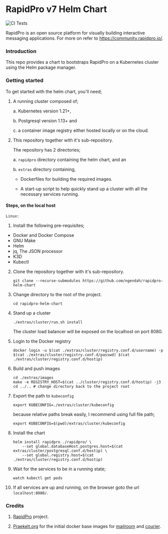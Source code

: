 RapidPro v7 Helm Chart
==================================

![CI Tests](https://github.com/ngendah/rapidpro-k8s/actions/workflows/linux.yaml/badge.svg)

RapidPro is an open source platform for visually building interactive messaging applications. For more on refer to https://community.rapidpro.io/.

### Introduction

This repo provides a chart to bootstraps RapidPro on a Kubernetes cluster using the Helm package manager.

### Getting started

To get started with the helm chart, you'll need;

1. A running cluster composed of;

    a. Kubernetes version 1.21+,

    b. Postgresql version 1.13+ and

    c. a container image registry either hosted locally or on the cloud.

2. This repository together with it's sub-repository.

    The repository has 2 directories;

    a. `rapidpro` directory containing the helm chart, and an

    b. `extras` directory containing,

      * Dockerfiles for building the required images.

      * A start-up script to help quickly stand up a cluster with all the necessary services running.

#### Steps, on the local host

    Linux:

1.  Install the following pre-requisites;

   * Docker and Docker Compose
   * GNU Make
   * Helm
   * jq, The JSON processor
   * K3D
   * Kubectl

2.  Clone the repository together with it's sub-repository.

    ```shell
    git clone --recurse-submodules https://github.com/ngendah/rapidpro-helm-chart
    ```

3.  Change directory to the root of the project.

    ```shell
    cd rapidpro-helm-chart
    ```

4.  Stand up a cluster

    ```shell
    ./extras/cluster/run.sh install
    ```

    The cluster load balancer will be exposed on the localhost on port 8080.

5.  Login to the Docker registry

    ```shell
    docker login -u $(cat ./extras/cluster/registry.conf.d/username) -p $(cat ./extras/cluster/registry.conf.d/passwd) $(cat ./extras/cluster/registry.conf.d/hostip)
    ```

6.  Build and push images

    ```shell
    cd ./extras/images
    make -e REGISTRY_HOST=$(cat ../cluster/registry.conf.d/hostip) -j3
    cd ../.. # change directory back to the project root
    ```

7.  Export the path to `kubeconfig`

    ```shell
    export KUBECONFIG=./extras/cluster/kubeconfig
    ```

    because relative paths break easily, I recommend using full file path;

    ```shell
    export KUBECONFIG=$(pwd)/extras/cluster/kubeconfig
    ```

8.  Install the chart

    ```shell
    helm install rapidpro ./rapidpro/ \
        --set global.databaseHost.postgres.host=$(cat extras/cluster/postgresql.conf.d/hostip) \
        --set global.registry.host=$(cat ./extras/cluster/registry.conf.d/hostip)
    ```

9.  Wait for the services to be in a running state;

    ```shell
    watch kubectl get pods
    ```

10. If all services are up and running, on the browser goto the url `localhost:8080/`.


### Credits

1. [RapidPro](https://github.com/rapidpro/rapidpro) project.

2. [Praekelt.org](https://github.com/praekeltfoundation) for the initial docker base images for [mailroom](https://github.com/praekeltfoundation/mailroom-docker) and [courier](https://github.com/praekeltfoundation/courier-docker).
